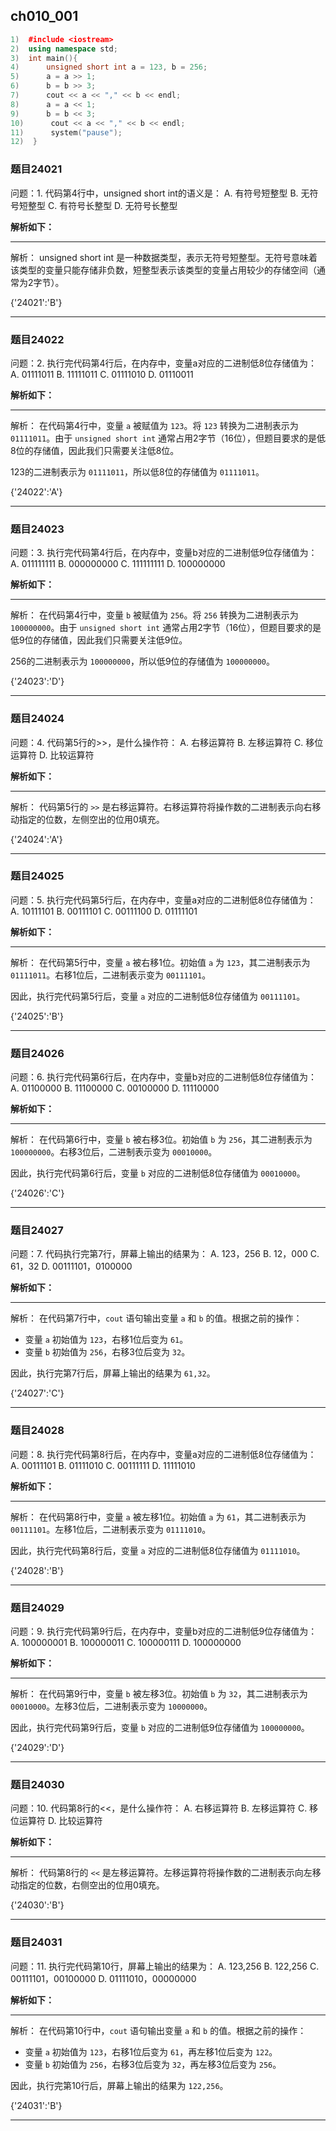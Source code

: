 ## ch010_001
``` c++
1)  #include <iostream>
2)  using namespace std;
3)  int main(){
4)      unsigned short int a = 123, b = 256;
5)      a = a >> 1;
6)      b = b >> 3;    
7)      cout << a << "," << b << endl;
8)      a = a << 1;    
9)      b = b << 3;
10)      cout << a << "," << b << endl;
11)      system("pause");
12)  }

```
### 题目24021
问题：1.  代码第4行中，unsigned short int的语义是：
A.  有符号短整型
B.  无符号短整型
C.  有符号长整型
D.  无符号长整型


**解析如下：**

------

解析：
unsigned short int 是一种数据类型，表示无符号短整型。无符号意味着该类型的变量只能存储非负数，短整型表示该类型的变量占用较少的存储空间（通常为2字节）。

{'24021':'B'}

------

### 题目24022
问题：2.  执行完代码第4行后，在内存中，变量a对应的二进制低8位存储值为：
A.  01111011
B.  11111011
C.  01111010
D.  01110011


**解析如下：**

------

解析：
在代码第4行中，变量 `a` 被赋值为 `123`。将 `123` 转换为二进制表示为 `01111011`。由于 `unsigned short int` 通常占用2字节（16位），但题目要求的是低8位的存储值，因此我们只需要关注低8位。

123的二进制表示为 `01111011`，所以低8位的存储值为 `01111011`。

{'24022':'A'}

------

### 题目24023
问题：3.  执行完代码第4行后，在内存中，变量b对应的二进制低9位存储值为：
A.  011111111
B.  000000000
C.  111111111
D.  100000000


**解析如下：**

------

解析：
在代码第4行中，变量 `b` 被赋值为 `256`。将 `256` 转换为二进制表示为 `100000000`。由于 `unsigned short int` 通常占用2字节（16位），但题目要求的是低9位的存储值，因此我们只需要关注低9位。

256的二进制表示为 `100000000`，所以低9位的存储值为 `100000000`。

{'24023':'D'}

------

### 题目24024
问题：4.  代码第5行的>>，是什么操作符：
A.  右移运算符
B.  左移运算符
C.  移位运算符
D.  比较运算符


**解析如下：**

------

解析：
代码第5行的 `>>` 是右移运算符。右移运算符将操作数的二进制表示向右移动指定的位数，左侧空出的位用0填充。

{'24024':'A'}

------

### 题目24025
问题：5.  执行完代码第5行后，在内存中，变量a对应的二进制低8位存储值为：
A.  10111101
B.  00111101
C.  00111100
D.  01111101


**解析如下：**

------

解析：
在代码第5行中，变量 `a` 被右移1位。初始值 `a` 为 `123`，其二进制表示为 `01111011`。右移1位后，二进制表示变为 `00111101`。

因此，执行完代码第5行后，变量 `a` 对应的二进制低8位存储值为 `00111101`。

{'24025':'B'}

------

### 题目24026
问题：6.  执行完代码第6行后，在内存中，变量b对应的二进制低8位存储值为：
A.  01100000
B.  11100000
C.  00100000
D.  11110000


**解析如下：**

------

解析：
在代码第6行中，变量 `b` 被右移3位。初始值 `b` 为 `256`，其二进制表示为 `100000000`。右移3位后，二进制表示变为 `00010000`。

因此，执行完代码第6行后，变量 `b` 对应的二进制低8位存储值为 `00010000`。

{'24026':'C'}

------

### 题目24027
问题：7.  代码执行完第7行，屏幕上输出的结果为：
A.  123，256
B.  12，000
C.  61，32
D.  00111101，0100000


**解析如下：**

------

解析：
在代码第7行中，`cout` 语句输出变量 `a` 和 `b` 的值。根据之前的操作：
- 变量 `a` 初始值为 `123`，右移1位后变为 `61`。
- 变量 `b` 初始值为 `256`，右移3位后变为 `32`。

因此，执行完第7行后，屏幕上输出的结果为 `61,32`。

{'24027':'C'}

------

### 题目24028
问题：8.  执行完代码第8行后，在内存中，变量a对应的二进制低8位存储值为：
A.  00111101
B.  01111010
C.  00111111
D.  11111010


**解析如下：**

------

解析：
在代码第8行中，变量 `a` 被左移1位。初始值 `a` 为 `61`，其二进制表示为 `00111101`。左移1位后，二进制表示变为 `01111010`。

因此，执行完代码第8行后，变量 `a` 对应的二进制低8位存储值为 `01111010`。

{'24028':'B'}

------

### 题目24029
问题：9.  执行完代码第9行后，在内存中，变量b对应的二进制低9位存储值为：
A.  100000001
B.  100000011
C.  100000111
D.  100000000


**解析如下：**

------

解析：
在代码第9行中，变量 `b` 被左移3位。初始值 `b` 为 `32`，其二进制表示为 `00010000`。左移3位后，二进制表示变为 `10000000`。

因此，执行完代码第9行后，变量 `b` 对应的二进制低9位存储值为 `100000000`。

{'24029':'D'}

------

### 题目24030
问题：10.  代码第8行的<<，是什么操作符：
A.  右移运算符
B.  左移运算符
C.  移位运算符
D.  比较运算符


**解析如下：**

------

解析：
代码第8行的 `<<` 是左移运算符。左移运算符将操作数的二进制表示向左移动指定的位数，右侧空出的位用0填充。

{'24030':'B'}

------

### 题目24031
问题：11.  执行完代码第10行，屏幕上输出的结果为：
A.  123,256
B.  122,256
C.  00111101，00100000
D.  01111010，00000000


**解析如下：**

------

解析：
在代码第10行中，`cout` 语句输出变量 `a` 和 `b` 的值。根据之前的操作：
- 变量 `a` 初始值为 `123`，右移1位后变为 `61`，再左移1位后变为 `122`。
- 变量 `b` 初始值为 `256`，右移3位后变为 `32`，再左移3位后变为 `256`。

因此，执行完第10行后，屏幕上输出的结果为 `122,256`。

{'24031':'B'}

------

